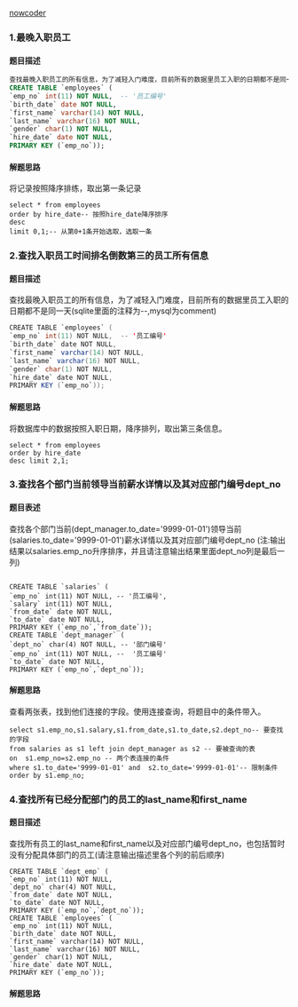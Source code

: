 [nowcoder](https://www.nowcoder.com/ta/sql)

### 1.最晚入职员工

#### 题目描述

```sql
查找最晚入职员工的所有信息，为了减轻入门难度，目前所有的数据里员工入职的日期都不是同一天(sqlite里面的注释为--,mysql为comment)
CREATE TABLE `employees` (
`emp_no` int(11) NOT NULL,  -- '员工编号'
`birth_date` date NOT NULL,
`first_name` varchar(14) NOT NULL,
`last_name` varchar(16) NOT NULL,
`gender` char(1) NOT NULL,
`hire_date` date NOT NULL,
PRIMARY KEY (`emp_no`));
```

#### 解题思路

将记录按照降序排练，取出第一条记录

```mysql
select * from employees
order by hire_date-- 按照hire_date降序排序
desc
limit 0,1;-- 从第0+1条开始选取，选取一条
```

### 2.查找入职员工时间排名倒数第三的员工所有信息

#### 题目描述

查找最晚入职员工的所有信息，为了减轻入门难度，目前所有的数据里员工入职的日期都不是同一天(sqlite里面的注释为--,mysql为comment)

```java
CREATE TABLE `employees` (
`emp_no` int(11) NOT NULL,  -- '员工编号'
`birth_date` date NOT NULL,
`first_name` varchar(14) NOT NULL,
`last_name` varchar(16) NOT NULL,
`gender` char(1) NOT NULL,
`hire_date` date NOT NULL,
PRIMARY KEY (`emp_no`));
```

#### 解题思路

将数据库中的数据按照入职日期，降序排列，取出第三条信息。

```mysql
select * from employees
order by hire_date
desc limit 2,1;
```

### 3.查找各个部门当前领导当前薪水详情以及其对应部门编号dept_no

#### 题目表述

查找各个部门当前(dept_manager.to_date='9999-01-01')领导当前(salaries.to_date='9999-01-01')薪水详情以及其对应部门编号dept_no
(注:输出结果以salaries.emp_no升序排序，并且请注意输出结果里面dept_no列是最后一列)

```mysql

CREATE TABLE `salaries` (
`emp_no` int(11) NOT NULL, -- '员工编号',
`salary` int(11) NOT NULL,
`from_date` date NOT NULL,
`to_date` date NOT NULL,
PRIMARY KEY (`emp_no`,`from_date`));
CREATE TABLE `dept_manager` (
`dept_no` char(4) NOT NULL, -- '部门编号'
`emp_no` int(11) NOT NULL, --  '员工编号'
`to_date` date NOT NULL,
PRIMARY KEY (`emp_no`,`dept_no`));

```

#### 解题思路

查看两张表，找到他们连接的字段。使用连接查询，将题目中的条件带入。

```mysql
select s1.emp_no,s1.salary,s1.from_date,s1.to_date,s2.dept_no-- 要查找的字段
from salaries as s1 left join dept_manager as s2 -- 要被查询的表
on  s1.emp_no=s2.emp_no -- 两个表连接的条件
where s1.to_date='9999-01-01' and  s2.to_date='9999-01-01'-- 限制条件
order by s1.emp_no;
```

### 4.查找所有已经分配部门的员工的last_name和first_name

#### 题目描述

查找所有员工的last_name和first_name以及对应部门编号dept_no，也包括暂时没有分配具体部门的员工(请注意输出描述里各个列的前后顺序)

```mysql
CREATE TABLE `dept_emp` (
`emp_no` int(11) NOT NULL,
`dept_no` char(4) NOT NULL,
`from_date` date NOT NULL,
`to_date` date NOT NULL,
PRIMARY KEY (`emp_no`,`dept_no`));
CREATE TABLE `employees` (
`emp_no` int(11) NOT NULL,
`birth_date` date NOT NULL,
`first_name` varchar(14) NOT NULL,
`last_name` varchar(16) NOT NULL,
`gender` char(1) NOT NULL,
`hire_date` date NOT NULL,
PRIMARY KEY (`emp_no`));
```

#### 解题思路

